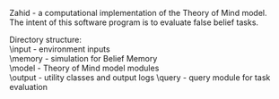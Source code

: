 Zahid - a computational implementation of the Theory of Mind model.  
The intent of this software program is to evaluate false belief tasks.

Directory structure:  
\input - environment inputs  
\memory - simulation for Belief Memory  
\model - Theory of Mind model modules  
\output - utility classes and output logs
\query - query module for task evaluation
